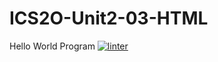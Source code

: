 # ICS2O-Unit2-03-HTML
Hello World Program
[![linter](https://github.com/Matthew-Espayos/ICS20-Unit2-03-HTML/workflows/linter/badge.svg)](https://github.com/marketplace/actions/super-linter)
